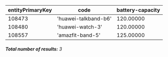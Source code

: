 | entityPrimaryKey | code                 | battery-capacity |
| ---------------- | -------------------- | ---------------- |
| 108473           | 'huawei-talkband-b6' | 120.00000        |
| 108480           | 'huawei-watch-3'     | 120.00000        |
| 108557           | 'amazfit-band-5'     | 125.00000        |

###### **Total number of results:** 3
